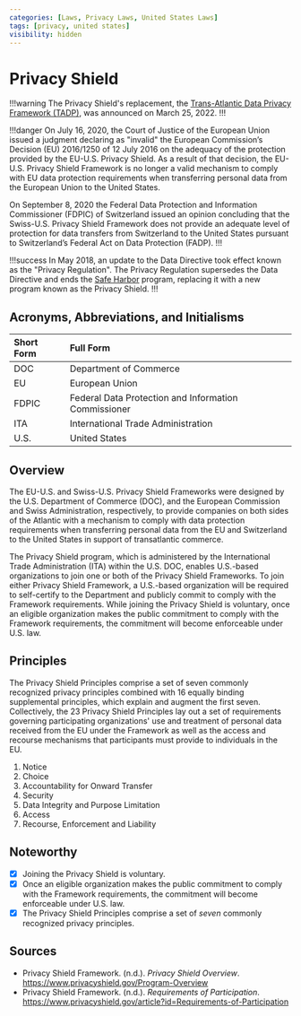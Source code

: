 ```yaml
---
categories: [Laws, Privacy Laws, United States Laws]
tags: [privacy, united states]
visibility: hidden
---
```


# Privacy Shield

!!!warning
The Privacy Shield's replacement, the [Trans-Atlantic Data Privacy Framework (TADP)](/laws/tadp.md), was announced on March 25, 2022.
!!!

!!!danger
On July 16, 2020, the Court of Justice of the European Union issued a judgment declaring as "invalid" the European Commission’s Decision (EU) 2016/1250 of 12 July 2016 on the adequacy of the protection provided by the EU-U.S. Privacy Shield. As a result of that decision, the EU-U.S. Privacy Shield Framework is no longer a valid mechanism to comply with EU data protection requirements when transferring personal data from the European Union to the United States.

On September 8, 2020 the Federal Data Protection and Information Commissioner (FDPIC) of Switzerland issued an opinion concluding that the Swiss-U.S. Privacy Shield Framework does not provide an adequate level of protection for data transfers from Switzerland to the United States pursuant to Switzerland’s Federal Act on Data Protection (FADP).
!!!

!!!success
In May 2018, an update to the Data Directive took effect known as the "Privacy Regulation". The Privacy Regulation supersedes the Data Directive and ends the [Safe Harbor](/laws/safe-harbor.md) program, replacing it with a new program known as the Privacy Shield.
!!!

## Acronyms, Abbreviations, and Initialisms

Short Form | Full Form
:--- | :---
DOC | Department of Commerce
EU | European Union
FDPIC | Federal Data Protection and Information Commissioner
ITA | International Trade Administration
U.S. | United States

## Overview

The EU-U.S. and Swiss-U.S. Privacy Shield Frameworks were designed by the U.S. Department of Commerce (DOC), and the European Commission and Swiss Administration, respectively, to provide companies on both sides of the Atlantic with a mechanism to comply with data protection requirements when transferring personal data from the EU and Switzerland to the United States in support of transatlantic commerce.

The Privacy Shield program, which is administered by the International Trade Administration (ITA) within the U.S. DOC, enables U.S.-based organizations to join one or both of the Privacy Shield Frameworks. To join either Privacy Shield Framework, a U.S.-based organization will be required to self-certify to the Department and publicly commit to comply with the Framework requirements. While joining the Privacy Shield is voluntary, once an eligible organization makes the public commitment to comply with the Framework requirements, the commitment will become enforceable under U.S. law.

## Principles

The Privacy Shield Principles comprise a set of seven commonly recognized privacy principles combined with 16 equally binding supplemental principles, which explain and augment the first seven. Collectively, the 23 Privacy Shield Principles lay out a set of requirements governing participating organizations' use and treatment of personal data received from the EU under the Framework as well as the access and recourse mechanisms that participants must provide to individuals in the EU.

1. Notice
2. Choice
3. Accountability for Onward Transfer
4. Security
5. Data Integrity and Purpose Limitation
6. Access
7. Recourse, Enforcement and Liability

## Noteworthy

- [x] Joining the Privacy Shield is voluntary.
- [x] Once an eligible organization makes the public commitment to comply with the Framework requirements, the commitment will become enforceable under U.S. law.
- [x] The Privacy Shield Principles comprise a set of *seven* commonly recognized privacy principles.

## Sources

- Privacy Shield Framework. (n.d.). *Privacy Shield Overview*. https://www.privacyshield.gov/Program-Overview
- Privacy Shield Framework. (n.d.). *Requirements of Participation*. https://www.privacyshield.gov/article?id=Requirements-of-Participation
